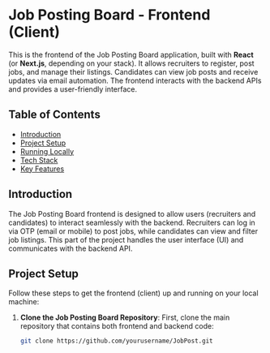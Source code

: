 # Job Posting Board - Frontend (Client)

This is the frontend of the Job Posting Board application, built with **React** (or **Next.js**, depending on your stack). It allows recruiters to register, post jobs, and manage their listings. Candidates can view job posts and receive updates via email automation. The frontend interacts with the backend APIs and provides a user-friendly interface.

## Table of Contents
- [Introduction](#introduction)
- [Project Setup](#project-setup)
- [Running Locally](#running-locally)
- [Tech Stack](#tech-stack)
- [Key Features](#key-features)


## Introduction

The Job Posting Board frontend is designed to allow users (recruiters and candidates) to interact seamlessly with the backend. Recruiters can log in via OTP (email or mobile) to post jobs, while candidates can view and filter job listings. This part of the project handles the user interface (UI) and communicates with the backend API.

## Project Setup

Follow these steps to get the frontend (client) up and running on your local machine:

1. **Clone the Job Posting Board Repository**:
   First, clone the main repository that contains both frontend and backend code:
   ```bash
   git clone https://github.com/yourusername/JobPost.git
